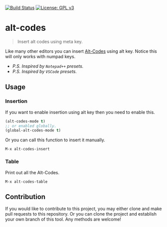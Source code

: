[![Build Status](https://travis-ci.com/jcs090218/alt-codes.svg?branch=master)](https://travis-ci.com/jcs090218/alt-codes)
[![License: GPL v3](https://img.shields.io/badge/License-GPL%20v3-blue.svg)](https://www.gnu.org/licenses/gpl-3.0)


# alt-codes
> Insert alt codes using meta key.

Like many other editors you can insert [Alt-Codes](https://www.alt-codes.net/) 
using alt key. Notice this will only works with numpad keys.


* *P.S. Inspired by `Notepad++` presets.*
* *P.S. Inspired by `VSCode` presets.*


## Usage

### Insertion
If you want to enable insertion using alt key then you need to 
enable this.

```el
(alt-codes-mode t)
;; or enabled globally.
(global-alt-codes-mode t)
```

Or you can call this function to insert it manually.

```
M-x alt-codes-insert
```


### Table
Print out all the Alt-Codes.
```
M-x alt-codes-table
```


## Contribution

If you would like to contribute to this project, you may either 
clone and make pull requests to this repository. Or you can 
clone the project and establish your own branch of this tool. 
Any methods are welcome!

